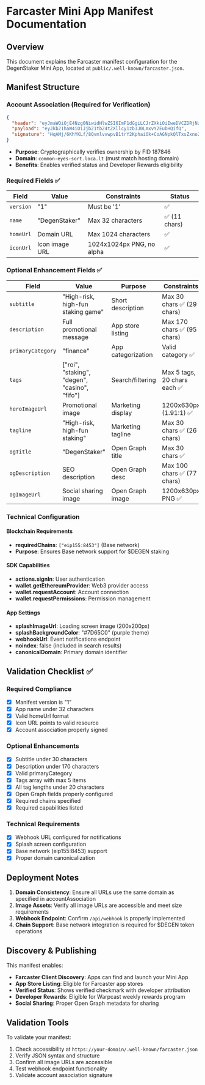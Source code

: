 # Farcaster Mini App Manifest Documentation

## Overview
This document explains the Farcaster manifest configuration for the DegenStaker Mini App, located at `public/.well-known/farcaster.json`.

## Manifest Structure

### Account Association (Required for Verification)
```json
{
  "header": "eyJmaWQiOjE4Nzg0NiwidHlwZSI6ImF1dGgiLCJrZXkiOiIweDVCZDRjNzM1OEU5MzJGOWE4OTgyZDBkRUE3RjNjMEJmMzJhOGZlZjcifQ",
  "payload": "eyJkb21haW4iOiJjb21tb24tZXllcy1zb3J0LmxvY2EubHQifQ",
  "signature": "HqAMj/6KhYKLf/8QvmlvvwpvB1trY2KphaiOk+CoAGNpkQlTxsZxno2aXXXbd2AIBy5f1o+sWzRa7EfKyighfBs="
}
```
- **Purpose**: Cryptographically verifies ownership by FID 187846
- **Domain**: `common-eyes-sort.loca.lt` (must match hosting domain)
- **Benefits**: Enables verified status and Developer Rewards eligibility

### Required Fields ✅

| Field | Value | Constraints | Status |
|-------|-------|-------------|---------|
| `version` | "1" | Must be '1' | ✅ |
| `name` | "DegenStaker" | Max 32 characters | ✅ (11 chars) |
| `homeUrl` | Domain URL | Max 1024 characters | ✅ |
| `iconUrl` | Icon image URL | 1024x1024px PNG, no alpha | ✅ |

### Optional Enhancement Fields ✅

| Field | Value | Purpose | Constraints |
|-------|-------|---------|-------------|
| `subtitle` | "High-risk, high-fun staking game" | Short description | Max 30 chars ✅ (29 chars) |
| `description` | Full promotional message | App store listing | Max 170 chars ✅ (95 chars) |
| `primaryCategory` | "finance" | App categorization | Valid category ✅ |
| `tags` | ["roi", "staking", "degen", "casino", "fifo"] | Search/filtering | Max 5 tags, 20 chars each ✅ |
| `heroImageUrl` | Promotional image | Marketing display | 1200x630px (1.91:1) ✅ |
| `tagline` | "High-risk, high-fun staking" | Marketing tagline | Max 30 chars ✅ (26 chars) |
| `ogTitle` | "DegenStaker" | Open Graph title | Max 30 chars ✅ |
| `ogDescription` | SEO description | Open Graph desc | Max 100 chars ✅ (77 chars) |
| `ogImageUrl` | Social sharing image | Open Graph image | 1200x630px PNG ✅ |

### Technical Configuration

#### Blockchain Requirements
- **requiredChains**: `["eip155:8453"]` (Base network)
- **Purpose**: Ensures Base network support for $DEGEN staking

#### SDK Capabilities
- **actions.signIn**: User authentication
- **wallet.getEthereumProvider**: Web3 provider access
- **wallet.requestAccount**: Account connection
- **wallet.requestPermissions**: Permission management

#### App Settings
- **splashImageUrl**: Loading screen image (200x200px)
- **splashBackgroundColor**: "#7D65C0" (purple theme)
- **webhookUrl**: Event notifications endpoint
- **noindex**: false (included in search results)
- **canonicalDomain**: Primary domain identifier

## Validation Checklist ✅

### Required Compliance
- [x] Manifest version is "1"
- [x] App name under 32 characters
- [x] Valid homeUrl format
- [x] Icon URL points to valid resource
- [x] Account association properly signed

### Optional Enhancements
- [x] Subtitle under 30 characters
- [x] Description under 170 characters
- [x] Valid primaryCategory
- [x] Tags array with max 5 items
- [x] All tag lengths under 20 characters
- [x] Open Graph fields properly configured
- [x] Required chains specified
- [x] Required capabilities listed

### Technical Requirements
- [x] Webhook URL configured for notifications
- [x] Splash screen configuration
- [x] Base network (eip155:8453) support
- [x] Proper domain canonicalization

## Deployment Notes

1. **Domain Consistency**: Ensure all URLs use the same domain as specified in accountAssociation
2. **Image Assets**: Verify all image URLs are accessible and meet size requirements
3. **Webhook Endpoint**: Confirm `/api/webhook` is properly implemented
4. **Chain Support**: Base network integration is required for $DEGEN token operations

## Discovery & Publishing

This manifest enables:
- **Farcaster Client Discovery**: Apps can find and launch your Mini App
- **App Store Listing**: Eligible for Farcaster app stores
- **Verified Status**: Shows verified checkmark with developer attribution
- **Developer Rewards**: Eligible for Warpcast weekly rewards program
- **Social Sharing**: Proper Open Graph metadata for sharing

## Validation Tools

To validate your manifest:
1. Check accessibility at `https://your-domain/.well-known/farcaster.json`
2. Verify JSON syntax and structure
3. Confirm all image URLs are accessible
4. Test webhook endpoint functionality
5. Validate account association signature